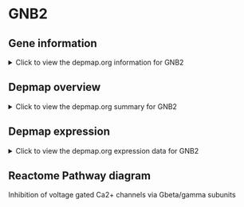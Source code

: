 <h1>GNB2</h1>

<h2>Gene information</h2>
<details>
  <summary>Click to view the depmap.org information for GNB2</summary>
  <iframe src="https://depmap.org/portal/gene/GNB2?tab=about" style="border:none;width:100%;height:800px"></iframe>
</details>

<h2>Depmap overview</h2>
<details>
  <summary>Click to view the depmap.org summary for GNB2</summary>
  <iframe src="https://depmap.org/portal/gene/GNB2?tab=overview" style="border:none;width:100%;height:800px"></iframe>
</details>

<h2>Depmap expression</h2>
<details>
  <summary>Click to view the depmap.org expression data for GNB2</summary>
  <iframe src="https://depmap.org/portal/gene/GNB2?tab=characterization" style="border:none;width:100%;height:800px"></iframe>
</details>



<h2>Reactome Pathway diagram</h2>
Inhibition  of voltage gated Ca2+ channels via Gbeta/gamma subunits
<div id="diagramHolder"></div>

<script>
    //Creating the Reactome Diagram widget
    //Take into account a proxy needs to be set up in your server side pointing to www.reactome.org
    function onReactomeDiagramReady(){  //This function is automatically called when the widget code is ready to be used
        var diagram = Reactome.Diagram.create({
            "placeHolder" : "diagramHolder",
            "width" : 900,
            "height" : 500
        });

        //Initialising it to the "Hemostasis" pathway
        diagram.loadDiagram("R-HSA-997272");

        //Adding different listeners

        diagram.onDiagramLoaded(function (loaded) {
            console.info("Loaded ", loaded);
            diagram.flagItems("BAD");
	    diagram.flagItems("Q92934");
            if (loaded == "R-HSA-997272") diagram.selectItem("R-HSA-997272");
        });

     }
</script>



